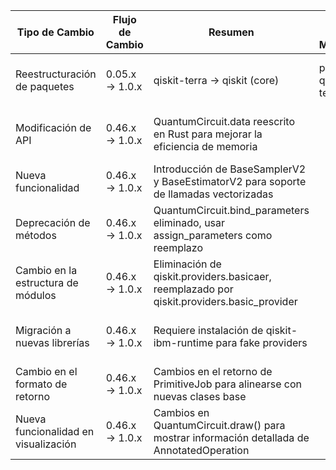 | Tipo de Cambio                                   | Flujo de Cambio         | Resumen                                                                                     | Código Pre-Migración | Código Post-Migración | Dificultad | Impacto SE/QSE                                      | Referencias                                                                                                                                                                                                 |
|--------------------------------------------------|-------------------------|--------------------------------------------------------------------------------------------|----------------------|-----------------------|------------|-----------------------------------------------------|-------------------------------------------------------------------------------------------------------------------------------------------------------------------------------------------------------------|
| Reestructuración de paquetes                      | 0.05.x → 1.0.x         | qiskit-terra → qiskit (core)                                                              | pip install qiskit-terra | pip install qiskit    | Alta       | SE/QSE (requiere entorno virtual nuevo)             | [Qiskit 1.0 Packaging Migration](https://qisk.it/1-0-packaging-migration)                                                                                                                                 |
| Modificación de API                               | 0.46.x → 1.0.x         | QuantumCircuit.data reescrito en Rust para mejorar la eficiencia de memoria               |                      |                       | Alta       | SE/QSE (cambios en la estructura de QuantumCircuit) | [Qiskit 1.0 release notes](https://github.com/qiskit/qiskit/releases/tag/1.0.0)                                                                                                                          |
| Nueva funcionalidad                               | 0.46.x → 1.0.x         | Introducción de BaseSamplerV2 y BaseEstimatorV2 para soporte de llamadas vectorizadas     |                      |                       | Moderada   | SE/QSE (nuevas clases y métodos)                    | [Qiskit 1.0 release notes](https://github.com/qiskit/qiskit/releases/tag/1.0.0)                                                                                                                          |
| Deprecación de métodos                           | 0.46.x → 1.0.x         | QuantumCircuit.bind_parameters eliminado, usar assign_parameters como reemplazo            |                      |                       | Moderada   | SE/QSE (cambios en la API)                          | [Qiskit 1.0 release notes](https://github.com/qiskit/qiskit/releases/tag/1.0.0)                                                                                                                          |
| Cambio en la estructura de módulos                | 0.46.x → 1.0.x         | Eliminación de qiskit.providers.basicaer, reemplazado por qiskit.providers.basic_provider |                      |                       | Alta       | SE/QSE (cambios en la estructura de proveedores)    | [Qiskit 1.0 release notes](https://github.com/qiskit/qiskit/releases/tag/1.0.0)                                                                                                                          |
| Migración a nuevas librerías                      | 0.46.x → 1.0.x         | Requiere instalación de qiskit-ibm-runtime para fake providers                           |                      |                       | Alta       | SE/QSE (requiere instalación de nuevo paquete)      | [Qiskit 1.0 release notes](https://github.com/qiskit/qiskit/releases/tag/1.0.0)                                                                                                                          |
| Cambio en el formato de retorno                   | 0.46.x → 1.0.x         | Cambios en el retorno de PrimitiveJob para alinearse con nuevas clases base               |                      |                       | Moderada   | SE/QSE (cambios en la API)                          | [Qiskit 1.0 release notes](https://github.com/qiskit/qiskit/releases/tag/1.0.0)                                                                                                                          |
| Nueva funcionalidad en visualización              | 0.46.x → 1.0.x         | Cambios en QuantumCircuit.draw() para mostrar información detallada de AnnotatedOperation |                      |                       | Baja       | SE/QSE (nuevas características de visualización)    | [Qiskit 1.0 release notes](https://github.com/qiskit/qiskit/releases/tag/1.0.0)                                                                                                                          |